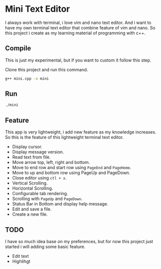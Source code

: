 # Mini Text Editor

I always work with terminal, i love vim and nano text editor. And i want to have my own terminal text editor that combine feature of vim and nano. So this project i create as my learning material of programming with c++.

## Compile

This is just my experimental, but if you want to custom it follow this step.

Clone this project and run this command.
```bash
g++ mini.cpp -o mini
```

## Run

```bash
./mini
```

## Feature

This app is very lightweight, i add new feature as my knowledge increases. So this is the feature of this lightweight terminal text editor.

- Display cursor.
- Display message version.
- Read text from file.
- Move arrow top, left, right and bottom.
- Move to end row and start row using `PageEnd` and `PageHome`.
- Move to up and bottom row using PageUp and PageDown.
- Close editor using `ctl + x`.
- Vertical Scrolling.
- Horizontal Scrolling.
- Configurable tab rendering.
- Scrolling with `PageUp` and `PageDown`.
- Status Bar in Bottom and display help message.
- Edit and save a file.
- Create a new file.

## TODO

I have so much idea base on my preferences, but for now this project just started i will adding some basic feature.

- Edit text
- Highlihgt
